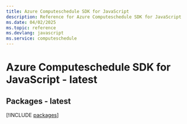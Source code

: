 ```yaml
---
title: Azure Computeschedule SDK for JavaScript
description: Reference for Azure Computeschedule SDK for JavaScript
ms.date: 04/02/2025
ms.topic: reference
ms.devlang: javascript
ms.service: computeschedule
---
```

# Azure Computeschedule SDK for JavaScript - latest
## Packages - latest
[!INCLUDE [packages](computeschedule-index.md)]
